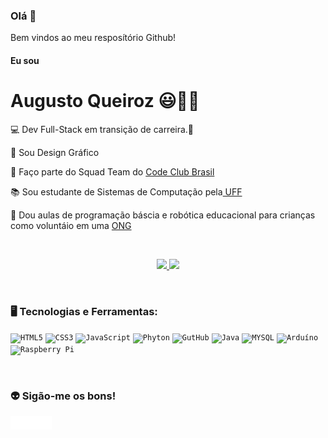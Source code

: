 
<div dsplay="inline-block">
<h3>Olá 👋</h3>
Bem vindos ao meu resposítório Github!
<h4>Eu sou</h4>
<h1 align="left">Augusto Queiroz 😃🙏🌟</h1>
  
  
<div display="inline-block">
<p align="left">💻 Dev Full-Stack em transição de carreira.🚀</p>
<p align="left">🎨 Sou Design Gráfico</p>
<p align="left">💺 Faço parte do Squad Team do <a href="https://www.codeclubbrasil.org.br/">Code Club Brasil</a></p>
<p align="left">📚 Sou estudante de Sistemas de Computação pela<a href="https://www.uff.br/?q=curso/tecnologia-em-sistemas-de-computacao-ead/1122221/tecnologico/niteroi"> UFF</a></p>
<p align="left">🎒 Dou aulas de programação báscia e robótica educacional para crianças como voluntáio em uma <a href="https://www.instagram.com/associacaonascentepequena/"> ONG</a></p>
</div>
  
<br>  

<p align="center">
<a href="https://github.com/AugustoQueiroz13">
<img height="180em" src="https://github-readme-stats-eight-theta.vercel.app/api?username=AugustoQueiroz13&show_icons=true&theme=algolia&include_all_commits=true&count_private=true"/>
<img height="180em" src="https://github-readme-stats-eight-theta.vercel.app/api/top-langs/?username=AugustoQueiroz13&layout=compact&langs_count=8&theme=algolia"/>
</a>
</p>

<br>
  
### 🖥️ Tecnologias e Ferramentas: 
 <code><img width="40px" src="https://cdn.jsdelivr.net/gh/devicons/devicon/icons/html5/html5-original-wordmark.svg" title = "HTML5"/></code>
<code><img width="40px" src="https://cdn.jsdelivr.net/gh/devicons/devicon/icons/css3/css3-original-wordmark.svg" title = "CSS3"/></code>
<code><img width="40px" src="https://cdn.jsdelivr.net/gh/devicons/devicon/icons/javascript/javascript-original.svg" title = "JavaScript"/></code>
<code><img width="40px" src="https://en.wikipedia.org/wiki/Python_(programming_language)#/media/File:Python-logo-notext.svg" title = "Phyton"/></code>
<code><img width="40px" src="https://cdn.jsdelivr.net/gh/devicons/devicon/icons/github/github-original.svg" title = "GutHub"/></code>
<code><img width="40px" src="https://cdn.jsdelivr.net/gh/devicons/devicon/icons/java/java-original.svg" title = "Java"/></code>
<code><img width="40px" src="https://cdn.jsdelivr.net/gh/devicons/devicon/icons/mysql/mysql-original.svg" title = "MYSQL"/></code>
<code><img width="40px" src="https://brandslogos.com/wp-content/uploads/images/large/arduino-logo-1.png" title = "Arduíno"/></code>
<code><img width="40px" src="https://www.raspberrypi.com/app/uploads/2022/02/COLOUR-Raspberry-Pi-Symbol-Registered.png" title = "Raspberry Pi"/></code>
  

<br>
  
<h3>👽 Sigão-me os bons!</h3>
<a href="https://www.instagram.com/aug_queiroz" target="_blank"><img align="left" alt="Instagram" width="22px" src="https://github.com/Aakarsh-B/trying-repos/blob/master/insta.svg" />
<a href="https://www.linkedin.com/in/queiroz-augusto/" target="_blank"><img align="left" alt="LinkedIn" width="22px" src="https://github.com/Aakarsh-B/trying-repos/blob/master/linkedin.svg" />
<a href="https://dev.to/augustoqueiroz13" target="_blank"><img alt="Blog" width="22px" src="https://github.com/Aakarsh-B/trying-repos/blob/master/dev-badge.svg" /></a>

